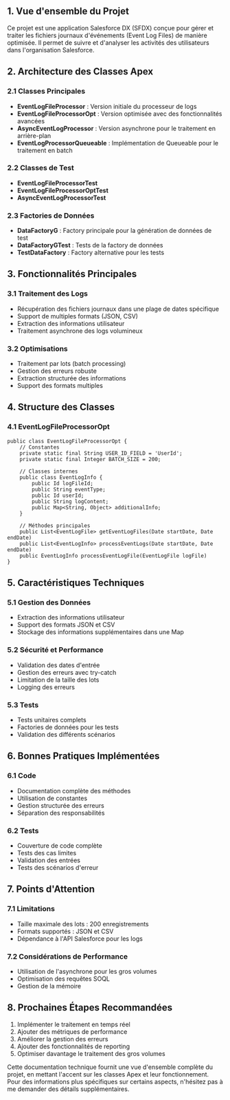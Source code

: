 ## 1. Vue d'ensemble du Projet
Ce projet est une application Salesforce DX (SFDX) conçue pour gérer et traiter les fichiers journaux d'événements (Event Log Files) de manière optimisée. Il permet de suivre et d'analyser les activités des utilisateurs dans l'organisation Salesforce.

## 2. Architecture des Classes Apex

### 2.1 Classes Principales
- **EventLogFileProcessor** : Version initiale du processeur de logs
- **EventLogFileProcessorOpt** : Version optimisée avec des fonctionnalités avancées
- **AsyncEventLogProcessor** : Version asynchrone pour le traitement en arrière-plan
- **EventLogProcessorQueueable** : Implémentation de Queueable pour le traitement en batch

### 2.2 Classes de Test
- **EventLogFileProcessorTest**
- **EventLogFileProcessorOptTest**
- **AsyncEventLogProcessorTest**

### 2.3 Factories de Données
- **DataFactoryG** : Factory principale pour la génération de données de test
- **DataFactoryGTest** : Tests de la factory de données
- **TestDataFactory** : Factory alternative pour les tests

## 3. Fonctionnalités Principales

### 3.1 Traitement des Logs
- Récupération des fichiers journaux dans une plage de dates spécifique
- Support de multiples formats (JSON, CSV)
- Extraction des informations utilisateur
- Traitement asynchrone des logs volumineux

### 3.2 Optimisations
- Traitement par lots (batch processing)
- Gestion des erreurs robuste
- Extraction structurée des informations
- Support des formats multiples

## 4. Structure des Classes

### 4.1 EventLogFileProcessorOpt
```apex
public class EventLogFileProcessorOpt {
    // Constantes
    private static final String USER_ID_FIELD = 'UserId';
    private static final Integer BATCH_SIZE = 200;
    
    // Classes internes
    public class EventLogInfo {
        public Id logFileId;
        public String eventType;
        public Id userId;
        public String logContent;
        public Map<String, Object> additionalInfo;
    }
    
    // Méthodes principales
    public List<EventLogFile> getEventLogFiles(Date startDate, Date endDate)
    public List<EventLogInfo> processEventLogs(Date startDate, Date endDate)
    public EventLogInfo processEventLogFile(EventLogFile logFile)
}
```

## 5. Caractéristiques Techniques

### 5.1 Gestion des Données
- Extraction des informations utilisateur
- Support des formats JSON et CSV
- Stockage des informations supplémentaires dans une Map

### 5.2 Sécurité et Performance
- Validation des dates d'entrée
- Gestion des erreurs avec try-catch
- Limitation de la taille des lots
- Logging des erreurs

### 5.3 Tests
- Tests unitaires complets
- Factories de données pour les tests
- Validation des différents scénarios

## 6. Bonnes Pratiques Implémentées

### 6.1 Code
- Documentation complète des méthodes
- Utilisation de constantes
- Gestion structurée des erreurs
- Séparation des responsabilités

### 6.2 Tests
- Couverture de code complète
- Tests des cas limites
- Validation des entrées
- Tests des scénarios d'erreur

## 7. Points d'Attention

### 7.1 Limitations
- Taille maximale des lots : 200 enregistrements
- Formats supportés : JSON et CSV
- Dépendance à l'API Salesforce pour les logs

### 7.2 Considérations de Performance
- Utilisation de l'asynchrone pour les gros volumes
- Optimisation des requêtes SOQL
- Gestion de la mémoire

## 8. Prochaines Étapes Recommandées

1. Implémenter le traitement en temps réel
2. Ajouter des métriques de performance
3. Améliorer la gestion des erreurs
4. Ajouter des fonctionnalités de reporting
5. Optimiser davantage le traitement des gros volumes

Cette documentation technique fournit une vue d'ensemble complète du projet, en mettant l'accent sur les classes Apex et leur fonctionnement. Pour des informations plus spécifiques sur certains aspects, n'hésitez pas à me demander des détails supplémentaires.

